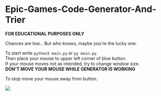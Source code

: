 # Epic-Games-Code-Generator-And-Trier

**FOR EDUCATIONAL PURPOSES ONLY**

Chances are low... But who knows, maybe you're the lucky one.
                           
To start write `python3 main.py` or `py main.py`.                              
Then place your mouse to upper left corner of blue button.                            
If your mouse moves not as intended, try to change window size.                            
**DON'T MOVE YOUR MOUSE WHILE GENERATOR IS WORKING**                           
                           
To stop move your mouse away from button.                            

![](https://i.imgur.com/2mN3LwS.gif)
